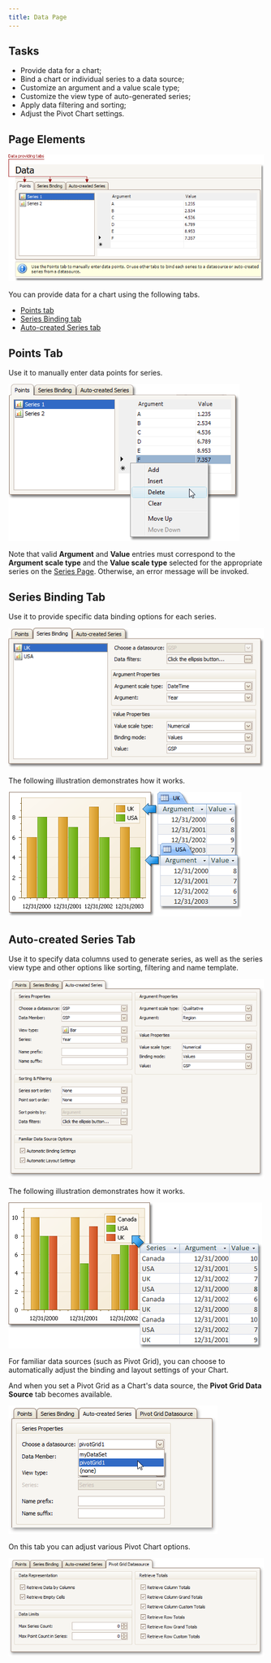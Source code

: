 ```yaml
---
title: Data Page
---
```

## Tasks
* Provide data for a chart;
* Bind a chart or individual series to a data source;
* Customize an argument and a value scale type;
* Customize the view type of auto-generated series;
* Apply data filtering and sorting;
* Adjust the Pivot Chart settings.

## Page Elements
![ChartWizard_DataPage](../../../images/Img7232.png)

You can provide data for a chart using the following tabs.
* [Points tab](#pointstab)
* [Series Binding tab](#seriesbindingtab)
* [Auto-created Series tab](#autocreatedseriestab)

## <a name="pointstab"/>Points Tab
Use it to manually enter data points for series.

![ChartWizard_DataPage_1](../../../images/Img7245.png)

Note that valid **Argument** and **Value** entries must correspond to the **Argument scale type** and the **Value scale type** selected for the appropriate series on the [Series Page](../../../../interface-elements-for-desktop/articles/charting/chart-wizard/series-page.md). Otherwise, an error message will be invoked.

## <a name="seriesbindingtab"/>Series Binding Tab
Use it to provide specific data binding options for each series.

![ChartWizard_4b](../../../images/Img7247.png)

The following illustration demonstrates how it works.

![ChartSeriesBinding2](../../../images/Img7383.png)

## <a name="autocreatedseriestab"/>Auto-created Series Tab
Use it to specify data columns used to generate series, as well as the series view type and other options like sorting, filtering and name template.

![ChartWizard_4c](../../../images/Img7246.png)

The following illustration demonstrates how it works.

![ChartSeriesBinding](../../../images/Img7374.png)

For familiar data sources (such as Pivot Grid), you can choose to automatically adjust the binding and layout settings of your Chart.

And when you set a Pivot Grid as a Chart's data source, the **Pivot Grid Data Source** tab becomes available.

![ChartWizard_4c_1](../../../images/Img13283.png)

On this tab you can adjust various Pivot Chart options.

![ChartWizard_4c_2](../../../images/Img13284.png)